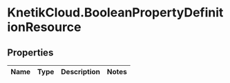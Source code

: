 # KnetikCloud.BooleanPropertyDefinitionResource

## Properties
Name | Type | Description | Notes
------------ | ------------- | ------------- | -------------


